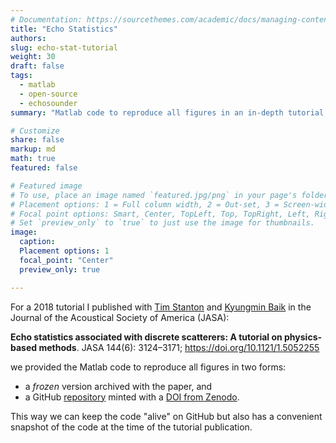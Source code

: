 ```yaml
---
# Documentation: https://sourcethemes.com/academic/docs/managing-content/
title: "Echo Statistics"
authors: 
slug: echo-stat-tutorial
weight: 30
draft: false
tags: 
  - matlab
  - open-source
  - echosounder
summary: "Matlab code to reproduce all figures in an in-depth tutorial on echo statistics."

# Customize
share: false
markup: md
math: true
featured: false

# Featured image
# To use, place an image named `featured.jpg/png` in your page's folder.
# Placement options: 1 = Full column width, 2 = Out-set, 3 = Screen-width
# Focal point options: Smart, Center, TopLeft, Top, TopRight, Left, Right, BottomLeft, Bottom, BottomRight
# Set `preview_only` to `true` to just use the image for thumbnails.
image:
  caption:
  Placement options: 1
  focal_point: "Center"
  preview_only: true

---
```


For a 2018 tutorial I published with
[Tim Stanton](https://www2.whoi.edu/staff/tstanton/) and
[Kyungmin Baik](https://www.linkedin.com/in/kyungmin-baik-098156149/) in
the Journal of the Acoustical Society of America (JASA):

**Echo statistics associated with discrete scatterers: A tutorial on physics-based methods**. JASA 144(6): 3124–3171; https://doi.org/10.1121/1.5052255

we provided the Matlab code to reproduce all figures in two forms:

- a _frozen_ version archived with the paper, and
- a GitHub [repository](https://github.com/leewujung/echo-stats-tutorial) minted with a [DOI from Zenodo](https://doi.org/10.5281/zenodo.2458776).

This way we can keep the code "alive" on GitHub but also has a convenient snapshot of the code at the time of the tutorial publication.

